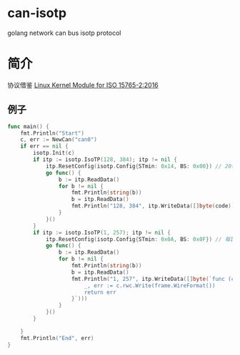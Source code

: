 # can-isotp
golang network can bus isotp protocol

# 简介

协议借鉴 [Linux Kernel Module for ISO 15765-2:2016](https://github.com/hartkopp/can-isotp.git)

## 例子

```go
func main() {
	fmt.Println("Start")
	c, err := NewCan("can0")
	if err == nil {
		isotp.Init(c)
		if itp := isotp.IsoTP(128, 384); itp != nil {
			itp.ResetConfig(isotp.Config{STmin: 0x14, BS: 0x00}) // 20毫秒不限制接收帧数，再无流控帧发送
			go func() {
				b := itp.ReadData()
				for b != nil {
					fmt.Println(string(b))
					b = itp.ReadData()
					fmt.Println("128, 384", itp.WriteData([]byte(code)))
				}
			}()
		}
		if itp := isotp.IsoTP(1, 257); itp != nil {
			itp.ResetConfig(isotp.Config{STmin: 0x0A, BS: 0x0F}) // 每10毫秒内接收16帧，然后再发送一帧流控帧
			go func() {
				b := itp.ReadData()
				for b != nil {
					fmt.Println(string(b))
					b = itp.ReadData()
					fmt.Println("1, 257", itp.WriteData([]byte(`func (c *Can) WriteFrame(frame can.Frame) error {
						_, err := c.rwc.Write(frame.WireFormat())
						return err
					}`)))
				}
			}()
		}

	}
	fmt.Println("End", err)
}
```
